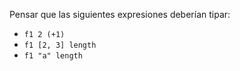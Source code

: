 Pensar que las siguientes expresiones deberían tipar:

* `f1 2 (+1)`
* `f1 [2, 3] length`
* `f1 "a" length`
